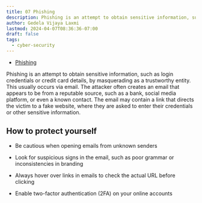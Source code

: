 ```yaml
---
title: 07 Phishing
description: Phishing is an attempt to obtain sensitive information, such as login credentials or credit card details, by masquerading as a trustworthy entity. This usually occurs via email.
author: Gedela Vijaya Laxmi
lastmod: 2024-04-07T08:36:36-07:00
draft: false
tags:
  - cyber-security
---
```


* [Phishing](https://www.youtube.com/watch?v=u9dBGWVwMMA&t=125s&pp=ygUGcGhzaW5n)

Phishing is an attempt to obtain sensitive information, such as login credentials or credit card details, by masquerading as a trustworthy entity. This usually occurs via email. The attacker often creates an email that appears to be from a reputable source, such as a bank, social media platform, or even a known contact. The email may contain a link that directs the victim to a fake website, where they are asked to enter their credentials or other sensitive information.

## How to protect yourself

* Be cautious when opening emails from unknown senders

* Look for suspicious signs in the email, such as poor grammar or inconsistencies in branding
* Always hover over links in emails to check the actual URL before clicking
* Enable two-factor authentication (2FA) on your online accounts
  